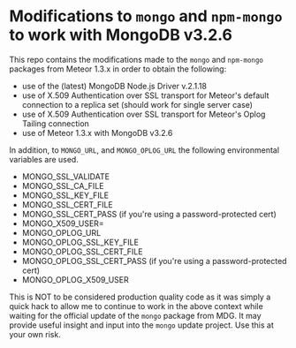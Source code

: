 # Modifications to `mongo` and `npm-mongo` to work with MongoDB v3.2.6
This repo contains the modifications made to the `mongo` and `npm-mongo` packages from Meteor 1.3.x in order to obtain the following:
- use of the (latest) MongoDB Node.js Driver v.2.1.18
- use of X.509 Authentication over SSL transport for Meteor's default connection to a replica set (should work for single server case)
- use of X.509 Authentication over SSL transport for Meteor's Oplog Tailing connection
- use of Meteor 1.3.x with MongoDB v3.2.6

In addition, to `MONGO_URL`, and `MONGO_OPLOG_URL` the following environmental variables are used.
- MONGO_SSL_VALIDATE
- MONGO_SSL_CA_FILE
- MONGO_SSL_KEY_FILE
- MONGO_SSL_CERT_FILE
- MONGO_SSL_CERT_PASS (if you're using a password-protected cert)
- MONGO_X509_USER=
- MONGO_OPLOG_URL
- MONGO_OPLOG_SSL_KEY_FILE
- MONGO_OPLOG_SSL_CERT_FILE
- MONGO_OPLOG_SSL_CERT_PASS (if you're using a password-protected cert)
- MONGO_OPLOG_X509_USER


This is NOT to be considered production quality code as it was simply a quick hack to allow me to continue to work in the above context while waiting for the official update of the `mongo` package from MDG. It may provide useful insight and input into the `mongo` update project. Use this at your own risk. 